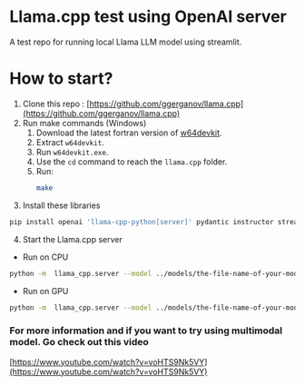 # Llama.cpp test using OpenAI server

A test repo for running local Llama LLM model using streamlit.

# How to start?

1. Clone this repo : [https://github.com/ggerganov/llama.cpp](https://github.com/ggerganov/llama.cpp)
2. Run make commands (Windows)
   1. Download the latest fortran version of [w64devkit](https://github.com/skeeto/w64devkit/releases).
   2. Extract `w64devkit`.
   3. Run `w64devkit.exe`.
   4. Use the `cd` command to reach the `llama.cpp` folder.
   5. Run:
      ```bash
      make
      ```
3. Install these libraries

```bash
pip install openai 'llama-cpp-python[server]' pydantic instructor streamlit
```

4. Start the Llama.cpp server

- Run on CPU

```bash
python -m  llama_cpp.server --model ../models/the-file-name-of-your-model.ext
```

- Run on GPU

```bash
python -m  llama_cpp.server --model ../models/the-file-name-of-your-model.ext --n_gpu_layers {number of gpu layers}
```

### For more information and if you want to try using multimodal model. Go check out this video

[https://www.youtube.com/watch?v=voHTS9Nk5VY](https://www.youtube.com/watch?v=voHTS9Nk5VY)
